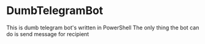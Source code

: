 # DumbTelegramBot
This is dumb telegram bot's written in PowerShell
The only thing the bot can do is send message for recipient
